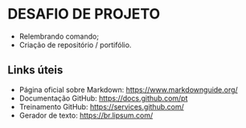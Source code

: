 # DESAFIO DE PROJETO

 - Relembrando comando;
 - Criação de repositório / portifólio.

## Links úteis
 - Página oficial sobre Markdown: https://www.markdownguide.org/
 - Documentação GitHub: https://docs.github.com/pt
 - Treinamento GitHub: https://services.github.com/
 - Gerador de texto: https://br.lipsum.com/

